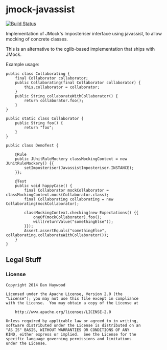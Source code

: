jmock-javassist
===============

[![Build Status](https://travis-ci.org/danhaywood/jmock-javassist.png?branch=master)](https://travis-ci.org/danhaywood/jmock-javassist)


Implementation of JMock's Imposteriser interface using javassist, to allow mocking of concrete classes.

This is an alternative to the cglib-based implementation that ships with JMock.

Example usage:

    public class Collaborating {
        final Collaborator collaborator;
        public Collaborating(final Collaborator collaborator) {
            this.collaborator = collaborator;
        }
        public String collaborateWithCollaborator() {
            return collaborator.foo();
        }
    }

    public static class Collaborator {
        public String foo() {
            return "foo";
        }
    }

    public class DemoTest {

        @Rule
        public JUnitRuleMockery classMockingContext = new JUnitRuleMockery() {{
            setImposteriser(JavassistImposteriser.INSTANCE);
        }};

        @Test
        public void happyCase() {
            final Collaborator mockCollaborator = classMockingContext.mock(Collaborator.class);
            final Collaborating collaborating = new Collaborating(mockCollaborator);

            classMockingContext.checking(new Expectations() {{
                oneOf(mockCollaborator).foo();
                will(returnValue("somethingElse"));
            }});
            Assert.assertEquals("somethingElse", collaborating.collaborateWithCollaborator());
        }
    }


## Legal Stuff

### License

    Copyright 2014 Dan Haywood

    Licensed under the Apache License, Version 2.0 (the
    "License"); you may not use this file except in compliance
    with the License.  You may obtain a copy of the License at

        http://www.apache.org/licenses/LICENSE-2.0

    Unless required by applicable law or agreed to in writing,
    software distributed under the License is distributed on an
    "AS IS" BASIS, WITHOUT WARRANTIES OR CONDITIONS OF ANY
    KIND, either express or implied.  See the License for the
    specific language governing permissions and limitations
    under the License.
